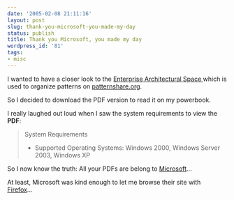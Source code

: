 ```yaml
---
date: '2005-02-08 21:11:16'
layout: post
slug: thank-you-microsoft-you-made-my-day
status: publish
title: Thank you Microsoft, you made my day
wordpress_id: '81'
tags:
- misc
---
```


I wanted to have a closer look to the [Enterprise Architectural Space ](http://msdn.microsoft.com/library/en-us/dnpag/html/entarch.asp) which is used to organize patterns on [patternshare.org](http://patternshare.org/).  

So I decided to download the PDF version to read it on my powerbook.

I really laughed out loud when I saw the system requirements to view the **PDF**:

> System Requirements  
> * Supported Operating Systems: Windows 2000, Windows Server 2003, Windows XP

So I now know the truth: All your PDFs are belong to [Microsoft](http://www.microsoft.com)...  

At least, Microsoft was kind enough to let me browse their site with [Firefox](http://www.mozilla.org/products/firefox)...

